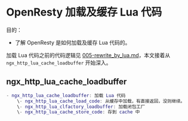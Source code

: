 
# OpenResty 加载及缓存 Lua 代码

目的：

- 了解 OpenResty 是如何加载及缓存 Lua 代码的。

加载 Lua 代码之前的代码逻辑见 [005-rewrite_by_lua.md](005-rewrite_by_lua.md#ngx_http_lua_rewrite_handler执行流程)，本文接着从 `ngx_http_lua_cache_loadbuffer` 开始深入。


## ngx_http_lua_cache_loadbuffer

```lua
- ngx_http_lua_cache_loadbuffer: 加载 Lua 代码
    \- ngx_http_lua_cache_load_code: 从缓存中加载，有直接返回，没则继续。
    \- ngx_http_lua_clfactory_loadbuffer: 加载闭包工厂
    \- ngx_http_lua_cache_store_code: 存到 cache 中
```
